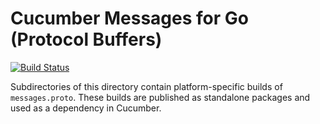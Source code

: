 # Cucumber Messages for Go (Protocol Buffers)

[![Build Status](https://travis-ci.org/cucumber/cucumber-messages-go.svg?branch=master)](https://travis-ci.org/cucumber/cucumber-messages-go)

Subdirectories of this directory contain platform-specific builds of `messages.proto`.
These builds are published as standalone packages and used as a dependency in
Cucumber.

